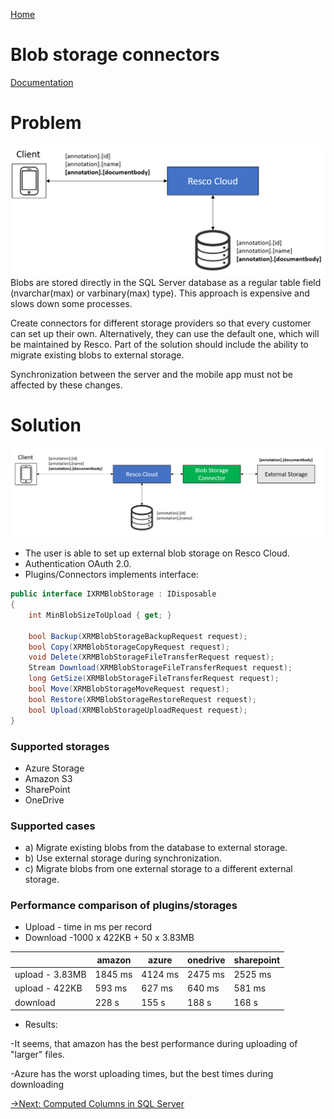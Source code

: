 [Home](../README.md)

# Blob storage connectors

[Documentation](https://docs.resco.net/wiki/Blob_storage_for_Resco_Cloud)

# Problem
![actual situation](actualSituation.png)
Blobs are stored directly in the SQL Server database as a regular table field (nvarchar(max) or varbinary(max) type). This approach is expensive and slows down some processes.

Create connectors for different storage providers so that every customer can set up their own. Alternatively, they can use the default one, which will be maintained by Resco. Part of the solution should include the ability to migrate existing blobs to external storage.

Synchronization between the server and the mobile app must not be affected by these changes.

# Solution
![solution diagram](solutionDiagram.png)

* The user is able to set up external blob storage on Resco Cloud.
* Authentication OAuth 2.0.
* Plugins/Connectors implements interface:

```c#
public interface IXRMBlobStorage : IDisposable
{
	int MinBlobSizeToUpload { get; }
	
	bool Backup(XRMBlobStorageBackupRequest request);
    bool Copy(XRMBlobStorageCopyRequest request);
    void Delete(XRMBlobStorageFileTransferRequest request);
	Stream Download(XRMBlobStorageFileTransferRequest request);
    long GetSize(XRMBlobStorageFileTransferRequest request);
    bool Move(XRMBlobStorageMoveRequest request);
    bool Restore(XRMBlobStorageRestoreRequest request);
	bool Upload(XRMBlobStorageUploadRequest request);
}
```

### Supported storages
* Azure Storage
* Amazon S3
* SharePoint
* OneDrive

### Supported cases
* a) Migrate existing blobs from the database to external storage.
* b) Use external storage during synchronization.
* c) Migrate blobs from one external storage to a different external storage.


### Performance comparison of plugins/storages
* Upload - time in ms per record
* Download -1000 x 422KB + 50 x 3.83MB
 
|  | amazon | azure | onedrive | sharepoint  |
|--|--|--|--|--|
| upload - 3.83MB |1845 ms  | 4124 ms | 2475 ms | 2525 ms |
| upload - 422KB |593 ms  | 627 ms  | 640 ms  | 581 ms |
| download | 228 s | 155 s | 188 s |  168 s |

* Results:

-It seems, that amazon has the best performance during uploading of "larger" files.

-Azure has the worst uploading times, but the best times during downloading

[->Next: Computed Columns in SQL Server](../computedColumns/readme.md)